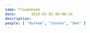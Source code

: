 ```yaml
---
name: Traumahawk
date:       2018-01-01 00:00:14
description:
people: [ "durkee", "steven", "ben" ]
---
```


